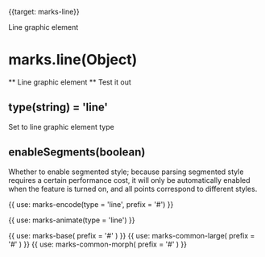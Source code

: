 {{target: marks-line}}

<!-- Graphic element line -->

Line graphic element

# marks.line(Object)

** Line graphic element ** Test it out

## type(string) = 'line'

Set to line graphic element type


## enableSegments(boolean)

Whether to enable segmented style; because parsing segmented style requires a certain performance cost, it will only be automatically enabled when the feature is turned on, and all points correspond to different styles.


{{ use: marks-encode(type = 'line', prefix = '#') }}

{{ use: marks-animate(type = 'line') }}

{{ use: marks-base( prefix = '#' ) }}
{{ use: marks-common-large( prefix = '#' ) }}
{{ use: marks-common-morph( prefix = '#' ) }}
